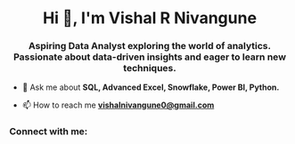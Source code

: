<h1 align="center">Hi 👋, I'm Vishal R Nivangune</h1>
<h3 align="center">Aspiring Data Analyst exploring the world of analytics. Passionate about data-driven insights and eager to learn new techniques.</h3>

- 💬 Ask me about **SQL,
   Advanced Excel,
   Snowflake,
   Power BI,
   Python.**

- 📫 How to reach me **vishalnivangune0@gmail.com**

<h3 align="left">Connect with me:</h3>
<p align="left">
</p>


